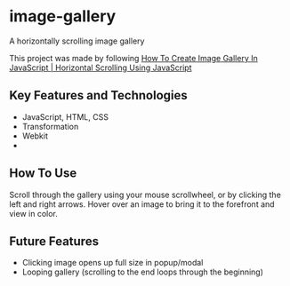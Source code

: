 # image-gallery
A horizontally scrolling image gallery

This project was made by following [How To Create Image Gallery In JavaScript | Horizontal Scrolling Using JavaScript](https://youtu.be/gzXyRa7jwk4?si=y60qZR9whFtlzqr9)

## Key Features and Technologies
- JavaScript, HTML, CSS
- Transformation
- Webkit
-


## How To Use
Scroll through the gallery using your  mouse scrollwheel, or by clicking the left and right arrows.
Hover over an image to bring it to the forefront and view in color.

## Future Features
- Clicking image opens up full size in popup/modal
- Looping gallery (scrolling to the end loops through the beginning)
